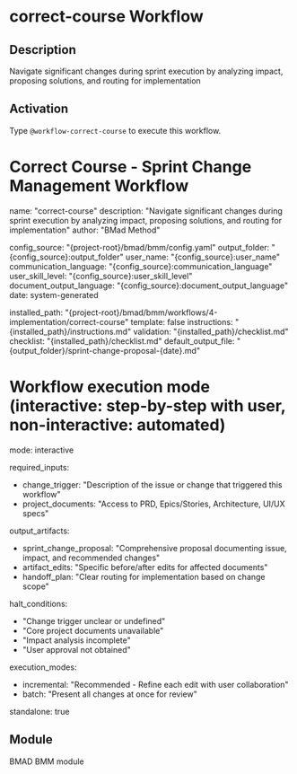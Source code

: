 # correct-course Workflow

## Description
Navigate significant changes during sprint execution by analyzing impact, proposing solutions, and routing for implementation

## Activation
Type `@workflow-correct-course` to execute this workflow.

# Correct Course - Sprint Change Management Workflow
name: "correct-course"
description: "Navigate significant changes during sprint execution by analyzing impact, proposing solutions, and routing for implementation"
author: "BMad Method"

config_source: "{project-root}/bmad/bmm/config.yaml"
output_folder: "{config_source}:output_folder"
user_name: "{config_source}:user_name"
communication_language: "{config_source}:communication_language"
user_skill_level: "{config_source}:user_skill_level"
document_output_language: "{config_source}:document_output_language"
date: system-generated

installed_path: "{project-root}/bmad/bmm/workflows/4-implementation/correct-course"
template: false
instructions: "{installed_path}/instructions.md"
validation: "{installed_path}/checklist.md"
checklist: "{installed_path}/checklist.md"
default_output_file: "{output_folder}/sprint-change-proposal-{date}.md"

# Workflow execution mode (interactive: step-by-step with user, non-interactive: automated)
mode: interactive

required_inputs:
  - change_trigger: "Description of the issue or change that triggered this workflow"
  - project_documents: "Access to PRD, Epics/Stories, Architecture, UI/UX specs"

output_artifacts:
  - sprint_change_proposal: "Comprehensive proposal documenting issue, impact, and recommended changes"
  - artifact_edits: "Specific before/after edits for affected documents"
  - handoff_plan: "Clear routing for implementation based on change scope"

halt_conditions:
  - "Change trigger unclear or undefined"
  - "Core project documents unavailable"
  - "Impact analysis incomplete"
  - "User approval not obtained"

execution_modes:
  - incremental: "Recommended - Refine each edit with user collaboration"
  - batch: "Present all changes at once for review"

standalone: true


## Module
BMAD BMM module
